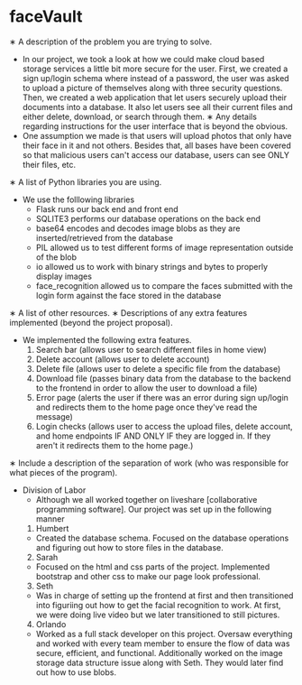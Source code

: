 # faceVault

∗ A description of the problem you are trying to solve.
  - In our project, we took a look at how we could make cloud based storage services a little bit more secure for the user. First, we created a sign up/login schema where instead of a password, the user was asked to upload a picture of themselves along with three security questions. Then, we created a web application that let users securely upload their documents into a database. It also let users see all their current files and either delete, download, or search through them.
∗ Any details regarding instructions for the user interface that is beyond the obvious.
  - One assumption we made is that users will upload photos that only have their face in it and not others. Besides that, all bases have been covered so that malicious users can't access our database, users can see ONLY their files, etc. 
  
∗ A list of Python libraries you are using.
  - We use the folllowing libraries
    - Flask
      runs our back end and front end
    - SQLITE3
      performs our database operations on the back end
    - base64
      encodes and decodes image blobs as they are inserted/retrieved from the database
    - PIL
      allowed us to test different forms of image
      representation outside of the blob
    - io
      allowed us to work with binary strings and bytes to properly display images
    - face_recognition
      allowed us to compare the faces submitted with the login form against the face stored in the database
      
∗ A list of other resources.
∗ Descriptions of any extra features implemented (beyond the project proposal).
  - We implemented the following extra features.
    1. Search bar (allows user to search different files in home view)
    2. Delete account (allows user to delete account)
    3. Delete file (allows user to delete a specific file from the database)
    4. Download file (passes binary data from the database to the backend to the frontend in order to allow the user to download a file)
    5. Error page (alerts the user if there was an error during sign up/login and redirects them to the home page once they've read the message)
    6. Login checks (allows user to access the upload files, delete account, and home endpoints IF AND ONLY IF they are logged in. If they aren't it redirects them to the home page.)
    
∗ Include a description of the separation of work (who was responsible for what pieces
of the program).
  - Division of Labor
    - Although we all worked together on liveshare [collaborative programming software]. Our project was set up in the following manner
    1. Humbert
      - Created the database schema. Focused on the database operations and figuring out how to store files in the database. 
    2. Sarah
      - Focused on the html and css parts of the project. Implemented bootstrap and other css to make our page look professional. 
    3. Seth
      - Was in charge of setting up the frontend at first and then transitioned into figuriing out how to get the facial recognition to work. At first, we were doing live video but we later transitioned 
      to still pictures.
    4. Orlando
      - Worked as a full stack developer on this project. Oversaw everything and worked with every team member to ensure the flow of data was secure, efficient, and functional. Additionally worked on the image storage data structure issue along with Seth. They would later find out how to use blobs. 
